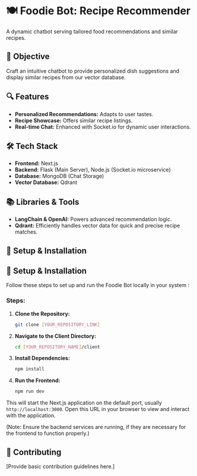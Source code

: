 # 🍽️ Foodie Bot: Recipe Recommender

A dynamic chatbot serving tailored food recommendations and similar recipes.

## 🎯 Objective

Craft an intuitive chatbot to provide personalized dish suggestions and display similar recipes from our vector database.

## 🔍 Features
- **Personalized Recommendations:** Adapts to user tastes.
- **Recipe Showcase:** Offers similar recipe listings.
- **Real-time Chat:** Enhanced with Socket.io for dynamic user interactions.

## 🛠️ Tech Stack
- **Frontend:** Next.js
- **Backend:** Flask (Main Server), Node.js (Socket.io microservice)
- **Database:** MongoDB (Chat Storage)
- **Vector Database:** Qdrant

## 📚 Libraries & Tools
- **LangChain & OpenAI:** Powers advanced recommendation logic.
- **Qdrant:** Efficiently handles vector data for quick and precise recipe matches.

## 🚀 Setup & Installation
## 🚀 Setup & Installation

Follow these steps to set up and run the Foodie Bot locally in your system :

### Steps:

1. **Clone the Repository:**
    ```bash
    git clone [YOUR_REPOSITORY_LINK]
    ```

2. **Navigate to the Client Directory:**
    ```bash
    cd [YOUR_REPOSITORY_NAME]/client
    ```

3. **Install Dependencies:**
    ```bash
    npm install
    ```

4. **Run the Frontend:**
    ```bash
    npm run dev
    ```

This will start the Next.js application on the default port, usually `http://localhost:3000`. Open this URL in your browser to view and interact with the application.

(Note: Ensure the backend services are running, if they are necessary for the frontend to function properly.)


## 🤝 Contributing
[Provide basic contribution guidelines here.]
